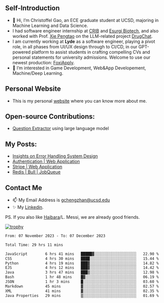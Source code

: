 ## Self-Introduction
- 👋 Hi, I’m Christoffel Gao, an ECE graduate student at UCSD, majoring in Machine Learning and Data Science.
- I had software engineer internship at [CRIB](https://www.linkedin.com/company/trycrib/) and [Esurgi Biotech](https://myesurgi.com/), and also worked with Prof. [Xie Pengtao](https://pengtaoxie.github.io/) on the LLM-related project [DrugChat](https://github.com/UCSD-AI4H/drugchat).
- I am currently working at **Lyde** as a software engineer, playing a pivot role, in all phases from UI/UX design through to CI/CD, in our GPT-powered platform to assist students in crafting compelling CVs and personal statements for university admissions. Welcome to use our newest production: [FoxiApply](https://lyde.io).
- 👀 I’m interested in Game Development, Web&App Developement, Machine/Deep Learning.

## Personal Website
-  This is my personal [website](https://gaochengzhan.netlify.app/) where you can know more about me.

## Open-source Contributions:
- [Question Extractor](https://github.com/nestordemeure/question_extractor) using large language model

## My Posts:
- [Insights on Error Handling System Design](https://gaochengzhan.netlify.app/post/error-handling/)
- [Authentication | Web Application](https://gaochengzhan.netlify.app/post/authentication/)
- [Stripe | Web Application](https://gaochengzhan.netlify.app/post/stripe/)
- [Redis | Bull | JobQueue](https://gaochengzhan.netlify.app/post/job-queue/)

## Contact Me
- 📫 My Email Address is gchengzhan@ucsd.edu
- ✨ My [Linkedin](https://www.linkedin.com/in/chengzhan-christoffel-gao/).

PS. If you also like [Haibara](https://www.detectiveconanworld.com/wiki/Ai_Haibara)/L. Messi, we are already good friends.

[![trophy](https://github-profile-trophy.vercel.app/?username=gaochengzhan&theme=flat&row=1&margin-w=12)](https://github.com/ryo-ma/github-profile-trophy)

<!--START_SECTION:waka-->

```txt
From: 07 November 2023 - To: 07 December 2023

Total Time: 29 hrs 11 mins

JavaScript        6 hrs 41 mins   █████▓░░░░░░░░░░░░░░░░░░░   22.90 %
CSS               4 hrs 30 mins   ████░░░░░░░░░░░░░░░░░░░░░   15.44 %
Python            4 hrs 19 mins   ███▓░░░░░░░░░░░░░░░░░░░░░   14.82 %
EJS               4 hrs 12 mins   ███▓░░░░░░░░░░░░░░░░░░░░░   14.42 %
Java              3 hrs 47 mins   ███▒░░░░░░░░░░░░░░░░░░░░░   12.98 %
Bash              1 hr 48 mins    █▓░░░░░░░░░░░░░░░░░░░░░░░   06.19 %
JSON              1 hr 3 mins     █░░░░░░░░░░░░░░░░░░░░░░░░   03.60 %
Markdown          45 mins         ▓░░░░░░░░░░░░░░░░░░░░░░░░   02.57 %
XML               41 mins         ▓░░░░░░░░░░░░░░░░░░░░░░░░   02.35 %
Java Properties   29 mins         ▒░░░░░░░░░░░░░░░░░░░░░░░░   01.69 %
```

<!--END_SECTION:waka-->

<!---
gaochengzhan/gaochengzhan is a ✨ special ✨ repository because its `README.md` (this file) appears on your GitHub profile.
You can click the Preview link to take a look at your changes.
--->
